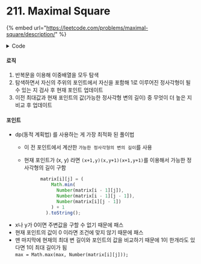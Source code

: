 # 211. Maximal Square

{% embed url="https://leetcode.com/problems/maximal-square/description/" %}

<details>

<summary>Code</summary>

```typescript
function maximalSquare(matrix: string[][]): number {
  let max = 0;

  for (let i = 0; i < matrix.length; i++) {
    for (let j = 0; j < matrix[i].length; j++) {
      const target = matrix[i][j];

      if (target === "1" && i > 0 && j > 0) {
        matrix[i][j] = (
          Math.min(
            Number(matrix[i - 1][j]),
            Number(matrix[i - 1][j - 1]),
            Number(matrix[i][j - 1])
          ) + 1
        ).toString();
      }
      max = Math.max(max, Number(matrix[i][j]));
    }
  }

  return max * max;
}
```



</details>



#### 로직

1. 반복문을 이용해 이중배열을 모두 탐색
2. 탐색하면서 자신의 주위의 포인트에서 자신을 포함해 1로 이루어진 정사각형이 될 수 있는 지 검사 후 현재 포인트 업데이트
3. 이전 최대값과 현재 포인트의 값(가능한 정사각형 변의 길이) 중 무엇이 더 높은 지 비교 후 업데이트

#### 포인트

* dp(동적 계획법) 를 사용하는 게 가장 최적화 된 풀이법
  * 이 전 포인트에서 계산한 `가능한 정사각형의 변의 길이`를 사용
  *   현재 포인트가 (x, y) 라면 `(x+1,y)(x,y+1)(x+1,y+1)`를 이용해서 가능한 정사각형의 길이 구함

      ```typescript
            matrix[i][j] = (
                Math.min(
                  Number(matrix[i - 1][j]),
                  Number(matrix[i - 1][j - 1]),
                  Number(matrix[i][j - 1])
                ) + 1
              ).toString();

      ```
* x나 y가 0이면 주변값을 구할 수 없기 때문에 패스
* 현재 포인트의 값이 0 이라면 조건에 맞지 않기 때문에 패스
* 맨 마지막에 현재의 최대 변 길이와 포인트의 값을 비교하기 때문에 1이 한개라도 있다면 1이 최대 길이가 됨\
  `max = Math.max(max, Number(matrix[i][j]));`



